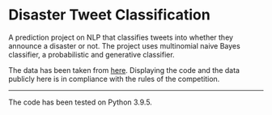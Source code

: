 # Disaster Tweet Classification
A prediction project on NLP that classifies tweets into whether they announce a disaster or not.
The project uses multinomial naive Bayes classifier, a probabilistic and generative classifier.

The data has been taken from [here](https://www.kaggle.com/c/nlp-getting-started/data). Displaying the code and the data publicly here is in compliance with the rules of the competition.

------

The code has been tested on Python 3.9.5.
